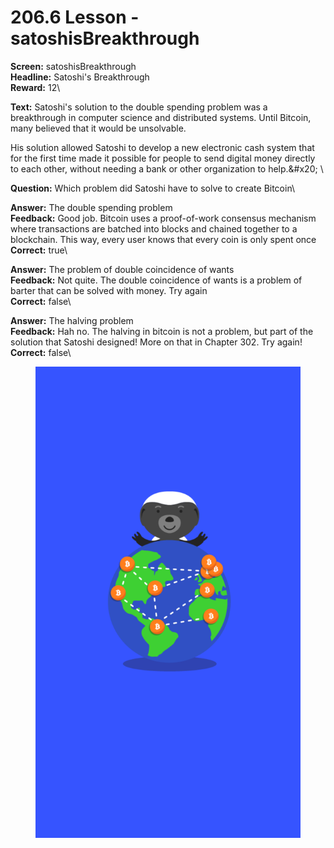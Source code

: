 # 206.6 Lesson - satoshisBreakthrough

**Screen:** satoshisBreakthrough\
**Headline:** Satoshi&#x27;s Breakthrough\
**Reward:** 12\

**Text:** Satoshi&#x27;s solution to the double spending problem was a breakthrough in computer science and distributed systems. Until Bitcoin, many believed that it would be unsolvable.

His solution allowed Satoshi to develop a new electronic cash system that for the first time made it possible for people to send digital money directly to each other, without needing a bank or other organization to help.&amp;#x20;
\

**Question:** Which problem did Satoshi have to solve to create Bitcoin\

**Answer:** The double spending problem\
**Feedback:** Good job. Bitcoin uses a proof-of-work consensus mechanism where transactions are batched into blocks and chained together to a blockchain. This way, every user knows that every coin is only spent once\
**Correct:** true\

**Answer:** The problem of double coincidence of wants\
**Feedback:** Not quite. The double coincidence of wants is a problem of barter that can be solved with money. Try again\
**Correct:** false\

**Answer:** The halving problem\
**Feedback:** Hah no. The halving in bitcoin is not a problem, but part of the solution that Satoshi designed! More on that in Chapter 302. Try again!\
**Correct:** false\


<figure><img src="../.gitbook/assets/206-06.png" alt=""><figcaption></figcaption></figure>

